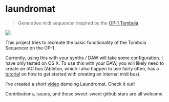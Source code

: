 # laundromat
> Generative midi sequencer inspired by the [OP-1 Tombola](https://www.youtube.com/watch?v=q1V3-FbPnnk)

![](https://cloud.githubusercontent.com/assets/12987958/15099378/f718a158-1521-11e6-82f2-7a10e4d106d2.gif)

This project tries to recreate the basic functionality of the Tombola Sequencer on the OP-1.

Currently, using this with your synths / DAW will take some configuration. I have only tested on OS X. To use this with your DAW, you will likely need to create an IAC bus (Ableton, which I also happen to use fairly often, has a [tutorial](https://www.ableton.com/en/help/article/using-virtual-MIDI-buses-live/) on how to get started with creating an internal midi bus).

I've created a short [video](https://youtu.be/soI7Zq1B2aY) demoing Laundromat. Check it out!

Contributions, issues, and those sweet-sweet github stars are all welcome.

